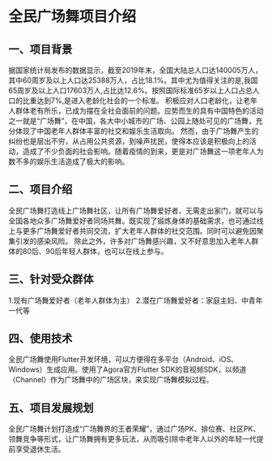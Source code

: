 # 全民广场舞项目介绍

## 一、项目背景
据国家统计局发布的数据显示，截至2019年末，全国大陆总人口达140005万人，其中60周岁及以上人口达25388万人，占比18.1%。其中尤为值得关注的是,我国65周岁及以上人口17603万人,占比达12.6%。按照国际标准65岁以上人口占总人口的比重达到7%,是进入老龄化社会的一个标准。
积极应对人口老龄化，让老年人群体老有所乐，已成为摆在全社会面前的问题。应势而生的具有中国特色的活动之一就是“广场舞”，在中国，各大中小城市的广场、公园上随处可见的广场舞，充分体现了中国老年人群体丰富的社交和娱乐生活取向。
然而，由于广场舞产生的纠纷也是层出不穷，从占用公共资源，到噪声扰民，使得本应该是积极向上的活动，造成了不少负面的社会影响。随着疫情的到来，更是对广场舞这一项老年人为数不多的娱乐生活造成了极大的影响。

## 二、项目介绍
全民广场舞打造线上广场舞社区，让所有广场舞爱好者，无需走出家门，就可以与全国各地众多广场舞爱好者同场共舞。既实现了锻炼身体的基础需求，也可通过线上与更多广场舞爱好者共同交流，扩大老年人群体的社交范围。同时可以避免因聚集引发的感染风险。
除此之外，许多对广场舞感兴趣，又不好意思加入老年人群体的80后、90后年轻人群体，也可以在线上参与。

## 三、针对受众群体
1.现有广场舞爱好者（老年人群体为主）
2.潜在广场舞爱好者：家庭主妇、中青年一代等

## 四、使用技术
全民广场舞使用Flutter开发环境，可以方便得在多平台（Android、iOS、Windows）生成应用。使用了Agora官方Flutter SDK的音视频SDK，以频道（Channel）作为广场舞中的广场区块，来实现广场舞模拟过程。

## 五、项目发展规划
全民广场舞计划打造成“广场舞界的王者荣耀”，通过广场PK、排位赛、社区PK、领舞竞争等形式，让广场舞拥有更多玩法，从而吸引除中老年人以外的年轻一代提前享受退休生活。